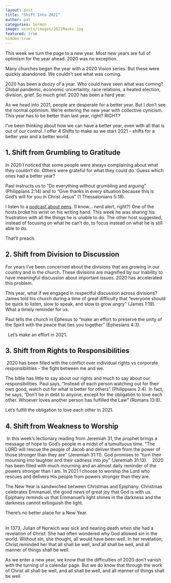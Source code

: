 ```yaml
---
layout: post
title: "Shift Into 2021"
author: pat
categories: Sermon
image: assets/images/2021Masks.jpg
featured: true
hidden:true
---
```

This week we turn the page to a new year. Most new years are full of optimism for the year ahead. 2020 was no exception.

Many churches began the year with a 2020 Vision series. But these were quickly abandoned. We couldn’t see what was coming.

2020 has been a doozy of a year. Who could have seen what was coming? Global pandemic, economic uncertainty, race relations, a heated election, division, grief. So much grief. 2020 has been a hard year.

As we head into 2021, people are desperate for a better year. But I don’t see the normal optimism. We’re entering the new year with collective cynicism. This year has to be better than last year, right? RIGHT?

I’ve been thinking about how we can have a better year, even with all that is out of our control. I offer 4 Shifts to make as we start 2021 - shifts for a better year and a better world.

## 1. Shift from Grumbling to Gratitude 
In 2020 I noticed that some people were always complaining about what they couldn’t do. Others were grateful for what they could do. Guess which ones had a better year?  

Paul instructs us to “Do everything without grumbling and arguing” (‭‭Philippians‬ ‭2:14‬) and to “Give thanks in every situation because this is God’s will for you in Christ Jesus” (‭‭1 Thessalonians‬ ‭5:18‬).  

I listen to a [podcast about pens](https://www.relay.fm/penaddict). (I know... nerd alert, right?) One of the hosts broke his wrist on his writing hand. This week he was sharing his frustration with all the things he is unable to do. The other host suggested, instead of focusing on what he can’t do, to focus instead on what he is still able to do.  

That’ll preach. 

## 2. Shift from Division to Discussion 
For years I’ve been concerned about the divisions that are growing in our country and in the church. These divisions are magnified by our inability to have meaningful discussion about important issues. 2020 has accelerated this problem.  

This year, what if we engaged in respectful discussion across divisions? James told his church during a time of great difficulty that “everyone should be quick to listen, slow to speak, and slow to grow angry” (James 1:19). What a timely reminder for us.  

Paul tells the church in Ephesus to “make an effort to preserve the unity of the Spirit with the peace that ties you together” (‭‭Ephesians‬ ‭4:3‬).

  Let’s make an effort in 2021.‬‬ 

## 3. Shift from Rights to Responsibilities
 2020 has been filled with the conflict over individual rights vs corporate responsibilities - the fight between me and we.  

The bible has little to say about our rights and much to say about our responsibilities. Paul says, “Instead of each person watching out for their own good, watch out for what is better for others” (‭‭Philippians‬ ‭2:4‬). In fact, he says, “Don’t be in debt to anyone, except for the obligation to love each other. Whoever loves another person has fulfilled the Law” (‭‭Romans‬ ‭13:8‬).  

Let’s fulfill the obligation to love each other in 2021. 

## 4. Shift from Weakness to Worship
 In this week’s lectionary reading from Jeremiah 31, the prophet brings a message of hope to God’s people in a midst of a tumultuous time. “The LORD will rescue the people of Jacob and deliver them from the power of those stronger than they are” (‭‭Jeremiah‬ ‭31:11‬). God promises to “turn their mourning into laughter and their sadness into joy” (‭‭Jeremiah‬ ‭31:13‬). ‭
  2020 has been filled with much mourning and an almost daily reminder of the powers stronger than I am. In 2021 I choose to worship the Lord who rescues and delivers His people from powers stronger than they are. 

The New Year is sandwiched between Christmas and Epiphany. Christmas celebrates Emmanuel, the good news of great joy that God is with us. Epiphany reminds us that Emmanuel’s light shines in the darkness and the darkness cannot extinguish the light.

There’s no better place for a New Year.
<br> <br>

In 1373, Julian of Norwich was sick and nearing death when she had a revelation of Christ. She had often wondered why God allowed sin in the world. Without sin, she thought, all would have been well. In her revelation, Christ reminded her that all shall be well, and all shall be well, and all manner of things shall be well.

As we enter a new year, we know that the difficulties of 2020 don’t vanish with the turning of a calendar page. But we do know that through the work of Christ all shall be well, and all shall be well, and all manner of things shall be well.
